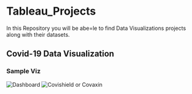 # Tableau_Projects
In this Repository you will be abe=le to find Data Visualizations projects along with their datasets.

## Covid-19 Data Visualization
### Sample Viz
![Dashboard](https://user-images.githubusercontent.com/66214509/133300772-d5c11420-6269-43d6-9c54-1c4e362fc2f0.png)
![Covishield or Covaxin](https://user-images.githubusercontent.com/66214509/133300903-f3167c5c-5080-4e82-bdd9-93f7e444c4f1.png)
